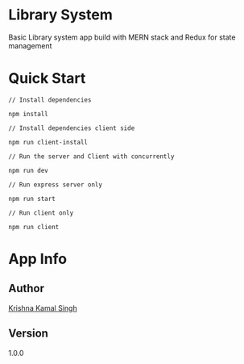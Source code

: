 # Library System

Basic Library system app build with MERN stack and Redux for state management

# Quick Start

```
// Install dependencies

npm install

// Install dependencies client side

npm run client-install

// Run the server and Client with concurrently

npm run dev

// Run express server only

npm run start

// Run client only

npm run client

```

# App Info

## Author
  [Krishna Kamal Singh](https://github.com/imkrish7)

## Version
1.0.0
